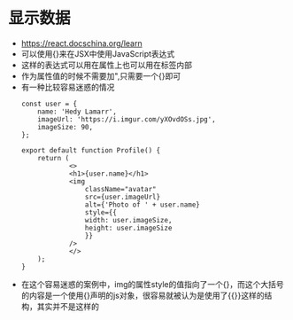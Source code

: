 # 显示数据
- https://react.docschina.org/learn
- 可以使用{}来在JSX中使用JavaScript表达式
- 这样的表达式可以用在属性上也可以用在标签内部
- 作为属性值的时候不需要加",只需要一个{}即可
- 有一种比较容易迷惑的情况
    ```
    const user = {
        name: 'Hedy Lamarr',
        imageUrl: 'https://i.imgur.com/yXOvdOSs.jpg',
        imageSize: 90,
    };

    export default function Profile() {
        return (
                <>
                <h1>{user.name}</h1>
                <img
                    className="avatar"
                    src={user.imageUrl}
                    alt={'Photo of ' + user.name}
                    style={{
                    width: user.imageSize,
                    height: user.imageSize
                    }}
                />
                </>
        );
    }
    ```
- 在这个容易迷惑的案例中，img的属性style的值指向了一个{}，而这个大括号的内容是一个使用{}声明的js对象，很容易就被认为是使用了{{}}这样的结构，其实并不是这样的